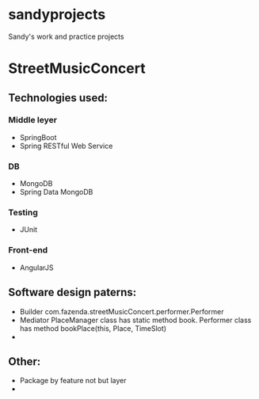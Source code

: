 # sandyprojects
Sandy's work and practice projects

# StreetMusicConcert

## Technologies used:

### Middle leyer
- SpringBoot
- Spring RESTful Web Service

### DB
- MongoDB
- Spring Data MongoDB

### Testing
- JUnit

### Front-end
- AngularJS

## Software design paterns:
- Builder
com.fazenda.streetMusicConcert.performer.Performer
- Mediator
PlaceManager class has static method book. Performer class has method bookPlace(this, Place, TimeSlot)
- 

## Other:
- Package by feature not but layer
- 
